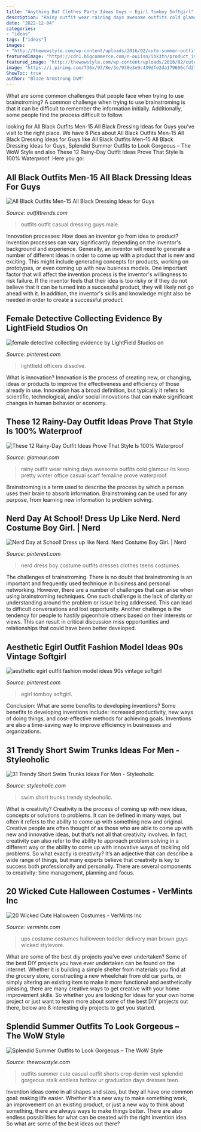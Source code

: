 ```yaml
---
title: "Anything But Clothes Party Ideas Guys ~ Egirl Tomboy Softgirl"
description: "Rainy outfit wear raining days awesome outfits cold glamour its keep pretty winter office casual scarf femaline prove waterproof"
date: "2022-12-04"
categories:
- "ideas"
tags: ["ideas"]
images:
- "http://thewowstyle.com/wp-content/uploads/2016/02/cute-summer-outfits.jpg"
featuredImage: "https://cdn1.bigcommerce.com/n-ou1isn/ibk3tn/product_images/uploaded_images/ups-delivery-man1.jpg"
featured_image: "http://thewowstyle.com/wp-content/uploads/2016/02/cute-summer-outfits.jpg"
image: "https://i.pinimg.com/736x/93/8e/3e/938e3e9c439dfe2da179696cfd271a49.jpg"
ShowToc: true
author: "Blaze Armstrong DVM"
---
```



What are some common challenges that people face when trying to use brainstroming?
A common challenge when trying to use brainstroming is that it can be difficult to remember the information initially. Additionally, some people find the process difficult to follow.

	

		
looking for All Black Outfits Men-15 All Black Dressing Ideas for Guys you've visit to the right place. We have 8 Pics about All Black Outfits Men-15 All Black Dressing Ideas for Guys like All Black Outfits Men-15 All Black Dressing Ideas for Guys, Splendid Summer Outfits to Look Gorgeous – The WoW Style and also These 12 Rainy-Day Outfit Ideas Prove That Style Is 100% Waterproof. Here you go:
		
    
## All Black Outfits Men-15 All Black Dressing Ideas For Guys

<img loading=lazy src="https://www.outfittrends.com/wp-content/uploads/2015/07/black-male-casual-outfit-11.jpg" onerror="this.onerror=null;this.src='https://tse3.mm.bing.net/th?id=OIP.s1jU1H87lKPeRpnXbD2xSQHaS3&amp;pid=15.1';" alt="All Black Outfits Men-15 All Black Dressing Ideas for Guys">

_Source: outfittrends.com_

>outfits outfit casual dressing guys male. 

	

Innovation processes: How does an inventor go from idea to product?
Invention processes can vary significantly depending on the inventor's background and experience. Generally, an inventor will need to generate a number of different ideas in order to come up with a product that is new and exciting. This might include generating concepts for products, working on prototypes, or even coming up with new business models.
One important factor that will affect the invention process is the inventor's willingness to risk failure. If the inventor feels that their idea is too risky or if they do not believe that it can be turned into a successful product, they will likely not go ahead with it. In addition, the inventor's skills and knowledge might also be needed in order to create a successful product.

    
## Female Detective Collecting Evidence By LightField Studios On

<img loading=lazy src="https://i.pinimg.com/originals/32/d0/20/32d020a75607510866ea2775b9053fca.jpg" onerror="this.onerror=null;this.src='https://tse4.mm.bing.net/th?id=OIP.W16sRoGF6iCz_DNljzJSVwHaLG&amp;pid=15.1';" alt="female detective collecting evidence by LightField Studios on">

_Source: pinterest.com_

>lightfield officers dissolve. 

	

What is innovation?
Innovation is the process of creating new, or changing, ideas or products to improve the effectiveness and efficiency of those already in use. Innovation has a broad definition, but typically it refers to scientific, technological, and/or social innovations that can make significant changes in human behavior or economy.

    
## These 12 Rainy-Day Outfit Ideas Prove That Style Is 100% Waterproof

<img loading=lazy src="https://media.glamour.com/photos/5695d7d416d0dc3747ee466f/master/pass/fashion-2015-10-rainy-day-outfit-idea-atlantic-pacific-main.jpg" onerror="this.onerror=null;this.src='https://tse3.mm.bing.net/th?id=OIP.-WF765OITceZE_hHjLtJoAHaLH&amp;pid=15.1';" alt="These 12 Rainy-Day Outfit Ideas Prove That Style Is 100% Waterproof">

_Source: glamour.com_

>rainy outfit wear raining days awesome outfits cold glamour its keep pretty winter office casual scarf femaline prove waterproof. 

	

Brainstroming is a term used to describe the process by which a person uses their brain to absorb information. Brainstroming can be used for any purpose, from learning new information to problem solving.

    
## Nerd Day At School! Dress Up Like Nerd. Nerd Costume Boy Girl. | Nerd

<img loading=lazy src="https://i.pinimg.com/736x/60/5f/ea/605feae3d97ce7295ae6486fc0989c15--nerd-costumes-school-dresses.jpg" onerror="this.onerror=null;this.src='https://tse3.mm.bing.net/th?id=OIP.LlR-X5ZrsaGTWKdf7gbjwwHaJ3&amp;pid=15.1';" alt="Nerd Day at School! Dress up like Nerd. Nerd Costume Boy Girl. | Nerd">

_Source: pinterest.com_

>nerd dress boy costume outfits dresses clothes teens costumes. 

	

The challenges of brainstroming.
There is no doubt that brainstroming is an important and frequently used technique in business and personal networking. However, there are a number of challenges that can arise when using brainstroming techniques. One such challenge is the lack of clarity or understanding around the problem or issue being addressed. This can lead to difficult conversations and lost opportunity. Another challenge is the tendency for people to hastily pigeonhole others based on their interests or views. This can result in critical discussion miss opportunities and relationships that could have been better developed.

    
## Aesthetic Egirl Outfit Fashion Model Ideas 90s Vintage Softgirl

<img loading=lazy src="https://i.pinimg.com/736x/93/8e/3e/938e3e9c439dfe2da179696cfd271a49.jpg" onerror="this.onerror=null;this.src='https://tse2.mm.bing.net/th?id=OIP.81F72F1tjtg2sP-8kRMGAwHaNK&amp;pid=15.1';" alt="aesthetic egirl outfit fashion model ideas 90s vintage softgirl">

_Source: pinterest.com_

>egirl tomboy softgirl. 

	

Conclusion: What are some benefits to developing inventions?
Some benefits to developing inventions include: increased productivity, new ways of doing things, and cost-effective methods for achieving goals. Inventions are also a time-saving way to improve efficiency in businesses and organizations.

    
## 31 Trendy Short Swim Trunks Ideas For Men - Styleoholic

<img loading=lazy src="http://i.styleoholic.com/trendy-short-swim-trunks-for-men-2-500x750.jpg" onerror="this.onerror=null;this.src='https://tse3.mm.bing.net/th?id=OIP.T5WtyLybcDz_QS8IPWj6SwHaLH&amp;pid=15.1';" alt="31 Trendy Short Swim Trunks Ideas For Men - Styleoholic">

_Source: styleoholic.com_

>swim short trunks trendy styleoholic. 

	

What is creativity?
Creativity is the process of coming up with new ideas, concepts or solutions to problems. It can be defined in many ways, but often it refers to the ability to come up with something new and original. Creative people are often thought of as those who are able to come up with new and innovative ideas, but that’s not all that creativity involves. In fact, creativity can also refer to the ability to approach problem solving in a different way or the ability to come up with innovative ways of tackling old problems.
So what exactly is creativity? It’s an adjective that can describe a wide range of things, but many experts believe that creativity is key to success both professionally and personally. There are several components to creativity: time management, planning and focus.

    
## 20 Wicked Cute Halloween Costumes - VerMints Inc

<img loading=lazy src="https://cdn1.bigcommerce.com/n-ou1isn/ibk3tn/product_images/uploaded_images/ups-delivery-man1.jpg" onerror="this.onerror=null;this.src='https://tse2.mm.bing.net/th?id=OIP.9vlHcehND-j-ypFoiLI5vQHaLf&amp;pid=15.1';" alt="20 Wicked Cute Halloween Costumes - VerMints Inc">

_Source: vermints.com_

>ups costume costumes halloween toddler delivery man brown guys wicked stylevore. 

	

What are some of the best diy projects you’ve ever undertaken?
Some of the best DIY projects you have ever undertaken can be found on the internet. Whether it is building a simple shelter from materials you find at the grocery store, constructing a new wheelchair from old car parts, or simply altering an existing item to make it more functional and aesthetically pleasing, there are many creative ways to get creative with your home improvement skills. So whether you are looking for ideas for your own home project or just want to learn more about some of the best DIY projects out there, below are 8 interesting diy projects to get you started.

    
## Splendid Summer Outfits To Look Gorgeous – The WoW Style

<img loading=lazy src="http://thewowstyle.com/wp-content/uploads/2016/02/cute-summer-outfits.jpg" onerror="this.onerror=null;this.src='https://tse4.mm.bing.net/th?id=OIP.DkRGpn0aOvFOVqnmTsL-QAHaKc&amp;pid=15.1';" alt="Splendid Summer Outfits to Look Gorgeous – The WoW Style">

_Source: thewowstyle.com_

>outfits summer cute casual outfit shorts crop denim vest splendid gorgeous stalk endless hotbox ur graduation days dresses teen. 

	

Invention ideas come in all shapes and sizes, but they all have one common goal: making life easier. Whether it's a new way to make something work, an improvement on an existing product, or just a new way to think about something, there are always ways to make things better. There are also endless possibilities for what can be created with the right invention idea. So what are some of the best ideas out there?

